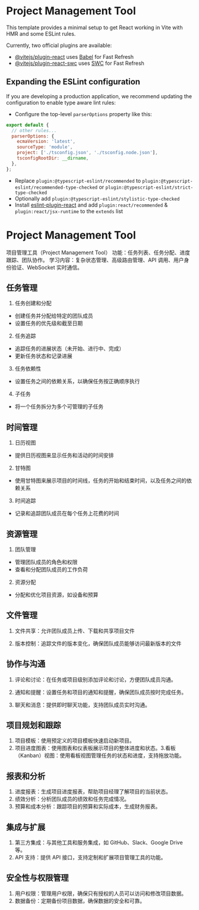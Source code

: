 # Project Management Tool

This template provides a minimal setup to get React working in Vite with HMR and some ESLint rules.

Currently, two official plugins are available:

- [@vitejs/plugin-react](https://github.com/vitejs/vite-plugin-react/blob/main/packages/plugin-react/README.md) uses [Babel](https://babeljs.io/) for Fast Refresh
- [@vitejs/plugin-react-swc](https://github.com/vitejs/vite-plugin-react-swc) uses [SWC](https://swc.rs/) for Fast Refresh

## Expanding the ESLint configuration

If you are developing a production application, we recommend updating the configuration to enable type aware lint rules:

- Configure the top-level `parserOptions` property like this:

```js
export default {
  // other rules...
  parserOptions: {
    ecmaVersion: 'latest',
    sourceType: 'module',
    project: ['./tsconfig.json', './tsconfig.node.json'],
    tsconfigRootDir: __dirname,
  },
};
```

- Replace `plugin:@typescript-eslint/recommended` to `plugin:@typescript-eslint/recommended-type-checked` or `plugin:@typescript-eslint/strict-type-checked`
- Optionally add `plugin:@typescript-eslint/stylistic-type-checked`
- Install [eslint-plugin-react](https://github.com/jsx-eslint/eslint-plugin-react) and add `plugin:react/recommended` & `plugin:react/jsx-runtime` to the `extends` list

# Project Management Tool

项目管理工具（Project Management Tool）
功能：任务列表、任务分配、进度跟踪、团队协作。
学习内容：复杂状态管理、高级路由管理、API 调用、用户身份验证、WebSocket 实时通信。

## 任务管理

1. 任务创建和分配

- 创建任务并分配给特定的团队成员
- 设置任务的优先级和截至日期

2. 任务追踪

- 追踪任务的进展状态（未开始、进行中、完成）
- 更新任务状态和记录进展

3. 任务依赖性

- 设置任务之间的依赖关系，以确保任务按正确顺序执行

4. 子任务

- 将一个任务拆分为多个可管理的子任务

## 时间管理

1. 日历视图

- 提供日历视图来显示任务和活动的时间安排

2. 甘特图

- 使用甘特图来展示项目的时间线，任务的开始和结束时间，以及任务之间的依赖关系

3. 时间追踪

- 记录和追踪团队成员在每个任务上花费的时间

## 资源管理

1. 团队管理

- 管理团队成员的角色和权限
- 查看和分配团队成员的工作负荷

2. 资源分配

- 分配和优化项目资源，如设备和预算

## 文件管理

1. 文件共享：允许团队成员上传、下载和共享项目文件

2. 版本控制：追踪文件的版本变化，确保团队成员能够访问最新版本的文件

## 协作与沟通

1. 评论和讨论：在任务或项目级别添加评论和讨论，方便团队成员沟通。

2. 通知和提醒：设置任务和项目的通知和提醒，确保团队成员按时完成任务。

3. 聊天和消息：提供即时聊天功能，支持团队成员实时沟通。

## 项目规划和跟踪

1. 项目模板：使用预定义的项目模板快速启动新项目。
2. 项目进度图表：使用图表和仪表板展示项目的整体进度和状态。3.看板（Kanban）视图：使用看板视图管理任务的状态和进度，支持拖放功能。

## 报表和分析

1. 进度报表：生成项目进度报表，帮助项目经理了解项目的当前状态。
2. 绩效分析：分析团队成员的绩效和任务完成情况。
3. 预算和成本分析：跟踪项目的预算和实际成本，生成财务报表。

## 集成与扩展

1. 第三方集成：与其他工具和服务集成，如 GitHub、Slack、Google Drive 等。
2. API 支持：提供 API 接口，支持定制和扩展项目管理工具的功能。

## 安全性与权限管理

1. 用户权限：管理用户权限，确保只有授权的人员可以访问和修改项目数据。
2. 数据备份：定期备份项目数据，确保数据的安全和可靠。
